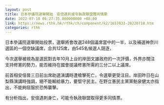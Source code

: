 ```yaml
---
layout: post
title: 日本參議院選舉開始　安倍遇刺或令執政聯盟獲同情票
date: 2022-07-10 06:27:35.000000000 +08:00
link: https://news.rthk.hk/rthk/ch/component/k2/1657033-20220710.htm
categories: rthk
---
```


日本參議院選舉開始投票，選舉將會改選248個議席當中的一半，以及補選神奈川選區的一個空缺議席，合共125席，由545名候選人競逐，

今次選舉被視為是選民對去年10月上台的岸田文雄政府的一次評價，外界亦關注支持修憲的勢力，能否維持在國會提議修憲所需的三分二以上議席。

前首相安倍晉三日前出席助選演講時遭槍擊死亡，令選舉更受注目。岸田昨日在山梨縣演講時強調，絕不能輸給暴力，要堅守民主。在野立憲民主黨黨魁泉健太亦指出，不能夠屈服於恐怖襲擊。

有分析指出，安倍遇刺身亡，可能令執政聯盟取得更多同情票。
